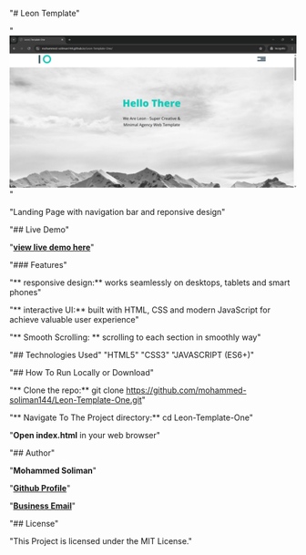 "# Leon Template"

"![Project Screenshot](IMG/link-preview-screenshot.png)"

"Landing Page with navigation bar and reponsive design"

"## Live Demo"

"**[view live demo here](https://mohammed-soliman144.github.io/leon-template-one/)**"

"### Features"

"** responsive design:** works seamlessly on desktops, tablets and smart phones"

"** interactive UI:** built with HTML, CSS and modern JavaScript for achieve valuable user experience"

"** Smooth Scrolling: ** scrolling to each section in smoothly way"

"## Technologies Used"
"HTML5"
"CSS3"
"JAVASCRIPT (ES6+)"

"## How To Run Locally or Download"

"** Clone the repo:** git clone https://github.com/mohammed-soliman144/Leon-Template-One.git"

"** Navigate To The Project directory:** cd Leon-Template-One"

"**Open index.html** in your web browser"

"## Author"

"**Mohammed Soliman**"

"**[Github Profile](https://github.com/mohammed-soliman144)**"

"**[Business Email](mohammed-soliman144@gmail.com)**"

"## License"

"This Project is licensed under the MIT License."



